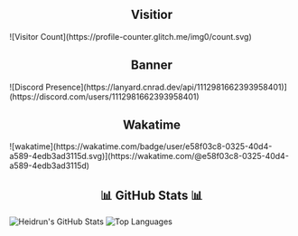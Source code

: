 

<h2 align="center">Visitior</h2>
![Visitor Count](https://profile-counter.glitch.me/img0/count.svg)
<br />
<h2 align="center">Banner</h2>
![Discord Presence](https://lanyard.cnrad.dev/api/1112981662393958401)](https://discord.com/users/1112981662393958401)
<br />
<h2 align="center">Wakatime</h2>
![wakatime](https://wakatime.com/badge/user/e58f03c8-0325-40d4-a589-4edb3ad3115d.svg)](https://wakatime.com/@e58f03c8-0325-40d4-a589-4edb3ad3115d)
<h2 align="center">📊 GitHub Stats 📊</h2>

![Heidrun's GitHub Stats](https://github-readme-stats.vercel.app/api?username=jhnlol&show_icons=true&theme=radical)
![Top Languages](https://github-readme-stats.vercel.app/api/top-langs/?username=jhnlol&show_icons=true&theme=radical)

